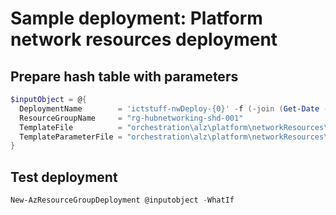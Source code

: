 # Sample deployment: Platform network resources deployment

## Prepare hash table with parameters

```powershell
$inputObject = @{
  DeploymentName        = 'ictstuff-nwDeploy-{0}' -f (-join (Get-Date -Format 'yyyyMMddTHHMMssffffZ')[0..63])
  ResourceGroupName     = "rg-hubnetworking-shd-001"
  TemplateFile          = "orchestration\alz\platform\networkResources\pltf-networkResources.bicep"
  TemplateParameterFile = "orchestration\alz\platform\networkResources\pltf-networkResources.ictstuff.mgmt.shd.bicepparam"
}
```

## Test deployment

```powershell
New-AzResourceGroupDeployment @inputobject -WhatIf
```
